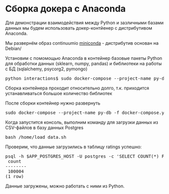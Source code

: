 # Сборка докера с Anaconda

Для демонстрации взаимодействия между Python и зазличными базами данных мы будем использовать докер-контйенер с дистрибутивом Anaconda.

Мы развернём образ continuumio [miniconda](https://hub.docker.com/r/continuumio/miniconda3/) - дистрибутив основан на Debian/

Установим с помомощью Anaconda в контейнер базовые пакеты Python для обработки данных (sklearn, numpy, pandas) и библиотеки на работы с БД (sqlalchemy, psycorg2, pymongo)

<pre>
python_interactions$ sudo docker-compose --project-name py-db -f docker-compose.yml up --build -d
</pre>

Сборка контейнера проходит относительно долго, т.к. приходится устанавливаться большое количество библиотек

После сборки контейнер нужно развернуть
<pre>
sudo docker-compose --project-name py-db -f docker-compose.yml run --rm python-db
</pre>

Когда запустится консоль, выполним команду для загрузки данных из CSV-файлов в базу данных Postgres
<pre>
bash /home/load_data.sh
</pre>

Проверим, что данные загрузились в таблицу ratings успешно:

<pre>
psql -h $APP_POSTGRES_HOST -U postgres -c 'SELECT COUNT(*) FROM ratings;'
 count
--------
 100004
(1 row)
</pre>

Данные загружены, можно работать с ними из Python.